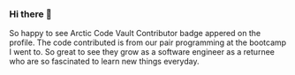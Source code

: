 ### Hi there 👋
 So happy to see Arctic Code Vault Contributor badge appered on the profile. The code contributed is from our pair programming at the bootcamp I went to. 
 So great to see they grow as a software engineer as a returnee who are so fascinated to learn new things everyday. 

<!--
**joonybejoy/joonybejoy** is a ✨ _special_ ✨ repository because its `README.md` (this file) appears on your GitHub profile.

Here are some ideas to get you started:

- 🔭 I’m currently working on ...
- 🌱 I’m currently learning ...
- 👯 I’m looking to collaborate on ...
- 🤔 I’m looking for help with ...
- 💬 Ask me about ...
- 📫 How to reach me: ...
- 😄 Pronouns: ...
- ⚡ Fun fact: ...
-->
